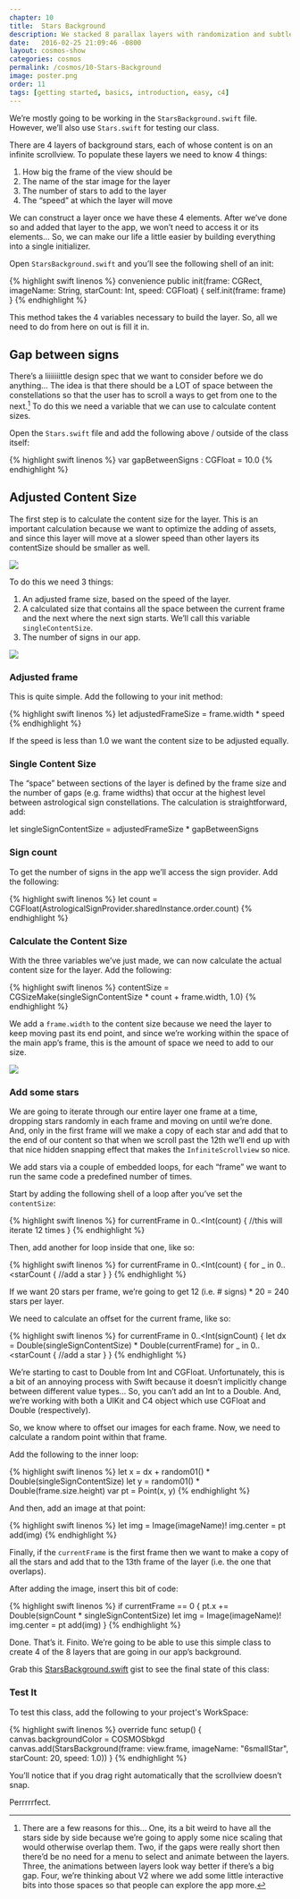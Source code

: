 ```yaml
---
chapter: 10
title:  Stars Background
description: We stacked 8 parallax layers with randomization and subtle animation.
date:   2016-02-25 21:09:46 -0800
layout: cosmos-show
categories: cosmos
permalink: /cosmos/10-Stars-Background
image: poster.png
order: 11
tags: [getting started, basics, introduction, easy, c4]
---
```


We’re mostly going to be working in the `StarsBackground.swift` file. However, we’ll also use `Stars.swift` for testing our class.

There are 4 layers of background stars, each of whose content is on an infinite scrollview. To populate these layers we need to know 4 things:

1. How big the frame of the view should be
2. The name of the star image for the layer
3. The number of stars to add to the layer
4. The “speed” at which the layer will move

We can construct a layer once we have these 4 elements. After we’ve done so and added that layer to the app, we won’t need to access it or its elements… So, we can make our life a little easier by building everything into a single initializer.

Open `StarsBackground.swift` and you’ll see the following shell of an init:

{% highlight swift linenos %}
convenience public init(frame: CGRect, imageName: String, starCount: Int, speed: CGFloat) {
    self.init(frame: frame)
}
{% endhighlight %}

This method takes the 4 variables necessary to build the layer. So, all we need to do from here on out is fill it in.

## Gap between signs

There’s a liiiiiiittle design spec that we want to consider before we do anything… The idea is that there should be a LOT of space between the constellations so that the user has to scroll a ways to get from one to the next.[^1] To do this we need a variable that we can use to calculate content sizes.

[^1]: There are a few reasons for this… One, its a bit weird to have all the stars side by side because we’re going to apply some nice scaling that would otherwise overlap them. Two, if the gaps were really short then there’d be no need for a menu to select and animate between the layers. Three, the animations between layers look way better if there’s a big gap. Four, we’re thinking about V2 where we add some little interactive bits into those spaces so that people can explore the app more. 

Open the `Stars.swift` file and add the following above / outside of the class itself:

{% highlight swift linenos %}
var gapBetweenSigns : CGFloat = 10.0
{% endhighlight %}

## Adjusted Content Size

The first step is to calculate the content size for the layer. This is an important calculation because we want to optimize the adding of assets, and since this layer will move at a slower speed than other layers its contentSize should be smaller as well.

![](01.png)

To do this we need 3 things:

1. An adjusted frame size, based on the speed of the layer.
2. A calculated size that contains all the space between the current frame and the next where the next sign starts. We’ll call this variable `singleContentSize`.
3. The number of signs in our app.

![](02.png)

### Adjusted frame

This is quite simple. Add the following to your init method:

{% highlight swift linenos %}
let adjustedFrameSize = frame.width * speed
{% endhighlight %}

If the speed is less than 1.0 we want the content size to be adjusted equally.

### Single Content Size

The “space” between sections of the layer is defined by the frame size and the number of gaps (e.g. frame widths) that occur at the highest level between astrological sign constellations. The calculation is straightforward, add:

let singleSignContentSize = adjustedFrameSize * gapBetweenSigns

### Sign count

To get the number of signs in the app we’ll access the sign provider. Add the following:

{% highlight swift linenos %}
let count = CGFloat(AstrologicalSignProvider.sharedInstance.order.count)
{% endhighlight %}

### Calculate the Content Size

With the three variables we’ve just made, we can now calculate the actual content size for the layer. Add the following:

{% highlight swift linenos %}
contentSize = CGSizeMake(singleSignContentSize * count + frame.width, 1.0)
{% endhighlight %}

We add a `frame.width` to the content size because we need the layer to keep moving past its end point, and since we’re working within the space of the main app’s frame, this is the amount of space we need to add to our size.

![](03.png)

### Add some stars

We are going to iterate through our entire layer one frame at a time, dropping stars randomly in each frame and moving on until we’re done. And, only in the first frame will we make a copy of each star and add that to the end of our content so that when we scroll past the 12th we’ll end up with that nice hidden snapping effect that makes the `InfiniteScrollview` so nice.

We add stars via a couple of embedded loops, for each “frame” we want to run the same code a predefined number of times.

Start by adding the following shell of a loop after you’ve set the `contentSize`:

{% highlight swift linenos %}
for currentFrame in 0..<Int(count) {
   //this will iterate 12 times
}
{% endhighlight %}

Then, add another for loop inside that one, like so:

{% highlight swift linenos %}
for currentFrame in 0..<Int(count) {
   for _ in 0..<starCount {
       //add a star
   }
}
{% endhighlight %}

If we want 20 stars per frame, we’re going to get 12 (i.e. # signs) * 20 = 240 stars per layer.

We need to calculate an offset for the current frame, like so:

{% highlight swift linenos %}
for currentFrame in 0..<Int(signCount) {
   let dx = Double(singleSignContentSize) * Double(currentFrame)
   for _ in 0..<starCount {
       //add a star
   }
}
{% endhighlight %}

We’re starting to cast to Double from Int and CGFloat. Unfortunately, this is a bit of an annoying process with Swift because it doesn’t implicitly change between different value types… So, you can’t add an Int to a Double. And, we’re working with both a UIKit and C4 object which use CGFloat and Double (respectively).

So, we know where to offset our images for each frame. Now, we need to calculate a random point within that frame.

Add the following to the inner loop:

{% highlight swift linenos %}
let x = dx + random01() * Double(singleSignContentSize)
let y = random01() * Double(frame.size.height)
var pt = Point(x, y)
{% endhighlight %}

And then, add an image at that point:

{% highlight swift linenos %}
let img = Image(imageName)!
img.center = pt
add(img)
{% endhighlight %}

Finally, if the `currentFrame` is the first frame then we want to make a copy of all the stars and add that to the 13th frame of the layer (i.e. the one that overlaps).

After adding the image, insert this bit of code:

{% highlight swift linenos %}
if currentFrame == 0 {
   pt.x += Double(signCount * singleSignContentSize)
   let img = Image(imageName)!
   img.center = pt
   add(img)
}
{% endhighlight %}

Done. That’s it. Finito. We’re going to be able to use this simple class to create 4 of the 8 layers that are going in our app’s background.

Grab this [StarsBackground.swift](https://gist.github.com/C4Framework/8e6c301aa84756952457) gist to see the final state of this class:

### Test It

To test this class, add the following to your project's WorkSpace:

{% highlight swift linenos %}
override func setup() {
    canvas.backgroundColor = COSMOSbkgd
    canvas.add(StarsBackground(frame: view.frame, imageName: "6smallStar", starCount: 20, speed: 1.0))
}
{% endhighlight %}

You’ll notice that if you drag right automatically that the scrollview doesn’t snap.

Perrrrrfect.
